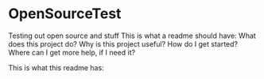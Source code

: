 # OpenSourceTest
Testing out open source and stuff
This is what a readme should have:
  What does this project do?
  Why is this project useful?
  How do I get started?
  Where can I get more help, if I need it?
  
This is what this readme has:
